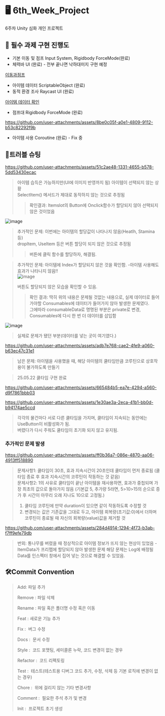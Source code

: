 # 🖥️ 6th_Week_Project
6주차 Unity 심화 개인 프로젝트

## 📖 필수 과제 구현 진행도

- 기본 이동 및 점프 Input System, Rigidbody ForceMode(완료)
- 체력바 UI (완료) - 전부 끝나면 낙하대미지 구현 예정
  
[이동과점프](https://github.com/user-attachments/assets/ff9a429d-3ab6-435f-aee3-9e558145761b)

- 아이템 데이터 ScriptableObject (완료)
- 동적 환경 조사 Raycast UI (완료)

[아이템 데이터 확인](https://github.com/user-attachments/assets/af4f1f31-5e82-4bf6-a0b2-7d566c068cca)


  
- 점프대 Rigidbody ForceMode (완료)


https://github.com/user-attachments/assets/8be0c05f-a0e1-4809-9112-b53c82292f9b



- 아이템 사용 Coroutine (완료) - Fix 중

## 🤯트러블 슈팅
https://github.com/user-attachments/assets/51c2ae48-1331-4655-b578-5dd53430ecac

> 아이템 습득은 가능하지만(UI에 이미지 반영까지 됨) 아이템이 선택되지 않는 상황   
> SelectItem() 메서드가 제대로 동작하지 않는 것으로 추정됨   
> >확인결과: Itemslot의 Button에 Onclick함수가 할당되지 않아 선택되지 않은 것이었음

![image](https://github.com/user-attachments/assets/d63fa0a9-a1f7-4c55-a27c-2b8bed8bfe26)

>  추가적인 문제: 이번에는 아이템의 할당값이 나타나지 않음(Heatlh, Stamina 등)   
>  dropItem, UseItem 등은 버튼 할당이 되지 않은 것으로 추정됨   
> > 버튼에 클릭 함수를 할당하자, 해결됨.

   
>  추가적인 문제: 아이템에 Index가 할당되지 않은 것을 확인함. -아이템 사용해도 효과가 나타나지 않음!!  
![image](https://github.com/user-attachments/assets/25f6697a-f3d9-4ee4-9af6-83e3d6a2acae)
>
> 버튼도 할당되지 않은 모습을 확인할 수 있음.   
> >확인 결과: 딱히 위의 내용은 문제될 것없는 내용으로, 실제 데이터로 들어가야할 Consumables에 데이터가 들어가지 않아 발생한 문제였다.   
> >그에따라 consumableData로 명명된 부분은 private로 변경, Consumables에 다시 한 번 더 데이터를 삽입함   

![image](https://github.com/user-attachments/assets/7af410ea-c505-47f6-98fb-13a6188812c1)   
> 실제로 문제가 됐던 부분(데이터를 넣는 곳이 여기였다.)   

https://github.com/user-attachments/assets/adb7e768-cae2-4fe9-a060-b63ec47c31e1
> 남은 문제: 아이템을 사용했을 때, 해당 아이템의 쿨타임만큼 코루틴으로 상호작용이 불가하도록 만들기

> 25.05.22 쿨타임 구현 완료
> 

https://github.com/user-attachments/assets/665484b5-ea7e-4294-a560-d9f7861bbb03

https://github.com/user-attachments/assets/1e30ae3a-2eca-41b1-bb0d-b94174ae5ccd

> 각각의 물건마다 서로 다른 쿨타임을 가지며, 쿨타임이 지속되는 동안에는 UseButton이 비활성화가 됨.   
> 버렸다가 다시 주워도 쿨타임이 초기화 되지 않고 유지됨.
>

### 추가적인 문제 발생


https://github.com/user-attachments/assets/ff0b36a7-086e-4870-aa06-4913ff518890

> 문제사항1: 쿨타임이 30초, 효과 지속시간이 20초인데 쿨타임이 먼저 종료됨 (쿨타임 종료 후 효과 지속시간의 코루틴이 작동하는 것 같음)   
> 문제사항2: 1의 사유로 쿨타임이 끝난 아이템을 재사용하면, 효과가 중첩되며 가장 최초의 값으로 돌아가지 않음
> (기본값 5, 추가량 5라면, 5>10>15의 순으로 증가 후 시간이 아무리 오래 지나도 10으로 고정됨.)
> 1. 쿨타임 코루틴에 만약 duration이 있으면 같이 작동하도록 수정할 것
> 2. 변경되는 값은 기존값을 그대로 두고, 아이템 회복량(초기값:0)에서 더하며 코루틴이 종료될 때 자신의 회복량(value)값을 제거할 것



https://github.com/user-attachments/assets/284d4914-1294-4f73-b3ab-f7ff9efe79db


> 번외:
> 통나무를 버렸을 때 정상적으로 아이템 정보가 뜨지 않는 현상이 있었음 - ItemData가 프리펩에 할당되지 않아 발생한 문제
> 해당 문제는 Log에 배정될 Data를 인스펙터 창에서 집어 넣는 것으로 해결할 수 있었음.




## 🛠️Commit Convention
> Add:
파일 추가
> 
> Remove :
파일 삭제
> 
> Rename :
파일 혹은 폴더명 수정 혹은 이동
> 
> Feat :
새로운 기능 추가
> 
> Fix : 
버그 수정
> 
> Docs : 
문서 수정
> 
> Style : 
코드 포맷팅, 세미콜론 누락, 코드 변경이 없는 경우
> 
> Refactor : 
코드 리펙토링
> 
> Test : 
테스트(테스트용 디버그 코드 추가, 수정, 삭제 등 기본 로직에 변경이 없는 경우)
> 
> Chore : 
위에 걸리지 않는 기타 변경사항   
> 
> Comment : 
필요한 주석 추가 및 변경   
> 
> Init : 
프로젝트 초기 생성


